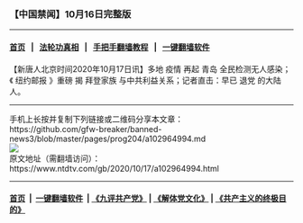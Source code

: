 ### 【中国禁闻】10月16日完整版
------------------------

#### [首页](https://github.com/gfw-breaker/banned-news3/blob/master/README.md) &nbsp;&nbsp;|&nbsp;&nbsp; [法轮功真相](https://github.com/begood0513/basic/blob/master/README.md)  &nbsp;&nbsp;|&nbsp;&nbsp; [手把手翻墙教程](https://github.com/gfw-breaker/guides/wiki)  &nbsp;&nbsp;|&nbsp;&nbsp; [一键翻墙软件](https://github.com/gfw-breaker/nogfw/blob/master/README.md)  



<div><div class="post_content" itemprop="articleBody">
 <p>
  【新唐人北京时间2020年10月17日讯】多地
  <ok href="https://www.ntdtv.com/gb/疫情.htm">
   疫情
  </ok>
  再起
  <ok href="https://www.ntdtv.com/gb/青岛.htm">
   青岛
  </ok>
  全民检测无人感染；《
  <ok href="https://www.ntdtv.com/gb/纽约邮报.htm">
   纽约邮报
  </ok>
  》重磅 揭
  <ok href="https://www.ntdtv.com/gb/拜登家族.htm">
   拜登家族
  </ok>
  与中共利益关系；记者直击：早已
  <ok href="https://www.ntdtv.com/gb/退党.htm">
   退党
  </ok>
  的大陆人。
 </p>
 <div class="single_ad">
 </div>
</div>
</div>
<hr/>
手机上长按并复制下列链接或二维码分享本文章：<br/>
https://github.com/gfw-breaker/banned-news3/blob/master/pages/prog204/a102964994.md <br/>
<a href='https://github.com/gfw-breaker/banned-news3/blob/master/pages/prog204/a102964994.md'><img src='https://github.com/gfw-breaker/banned-news3/blob/master/pages/prog204/a102964994.md.png'/></a> <br/>
原文地址（需翻墙访问）：https://www.ntdtv.com/gb/2020/10/17/a102964994.html


------------------------
#### [首页](https://github.com/gfw-breaker/banned-news3/blob/master/README.md) &nbsp;|&nbsp; [一键翻墙软件](https://github.com/gfw-breaker/nogfw/blob/master/README.md) &nbsp;| [《九评共产党》](https://github.com/gfw-breaker/9ping.md/blob/master/README.md#九评之一评共产党是什么) | [《解体党文化》](https://github.com/gfw-breaker/jtdwh.md/blob/master/README.md) | [《共产主义的终极目的》](https://github.com/gfw-breaker/gczydzjmd.md/blob/master/README.md)


<img src='http://gfw-breaker.win/banned-news3/pages/prog204/a102964994.md' width='0px' height='0px'/>